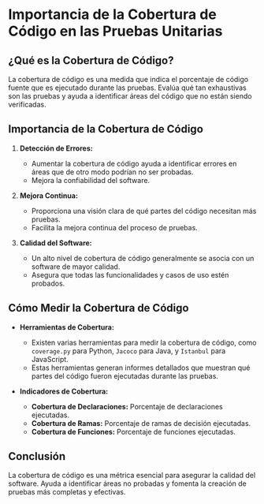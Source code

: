 # Importancia de la Cobertura de Código en las Pruebas Unitarias

## ¿Qué es la Cobertura de Código?
La cobertura de código es una medida que indica el porcentaje de código fuente que es ejecutado durante las pruebas. Evalúa qué tan exhaustivas son las pruebas y ayuda a identificar áreas del código que no están siendo verificadas.

## Importancia de la Cobertura de Código
1. **Detección de Errores:**
   - Aumentar la cobertura de código ayuda a identificar errores en áreas que de otro modo podrían no ser probadas.
   - Mejora la confiabilidad del software.

2. **Mejora Continua:**
   - Proporciona una visión clara de qué partes del código necesitan más pruebas.
   - Facilita la mejora continua del proceso de pruebas.

3. **Calidad del Software:**
   - Un alto nivel de cobertura de código generalmente se asocia con un software de mayor calidad.
   - Asegura que todas las funcionalidades y casos de uso estén probados.

## Cómo Medir la Cobertura de Código
- **Herramientas de Cobertura:**
  - Existen varias herramientas para medir la cobertura de código, como `coverage.py` para Python, `Jacoco` para Java, y `Istanbul` para JavaScript.
  - Estas herramientas generan informes detallados que muestran qué partes del código fueron ejecutadas durante las pruebas.

- **Indicadores de Cobertura:**
  - **Cobertura de Declaraciones:** Porcentaje de declaraciones ejecutadas.
  - **Cobertura de Ramas:** Porcentaje de ramas de decisión ejecutadas.
  - **Cobertura de Funciones:** Porcentaje de funciones ejecutadas.

## Conclusión
La cobertura de código es una métrica esencial para asegurar la calidad del software. Ayuda a identificar áreas no probadas y fomenta la creación de pruebas más completas y efectivas.
